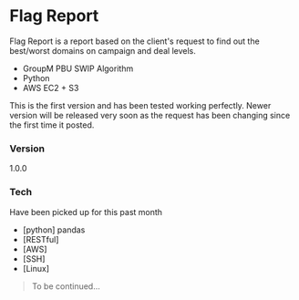 # Flag Report

Flag Report is a report based on the client's request to find out the best/worst domains on campaign and deal levels.
 - GroupM PBU SWIP Algorithm
 - Python
 - AWS EC2 + S3

This is the first version and has been tested working perfectly. Newer version will be released very soon as the request has been changing since the first time it posted.

### Version
1.0.0

### Tech

Have been picked up for this past month
* [python] pandas
* [RESTful]
* [AWS]
* [SSH]
* [Linux]


> To be continued...
